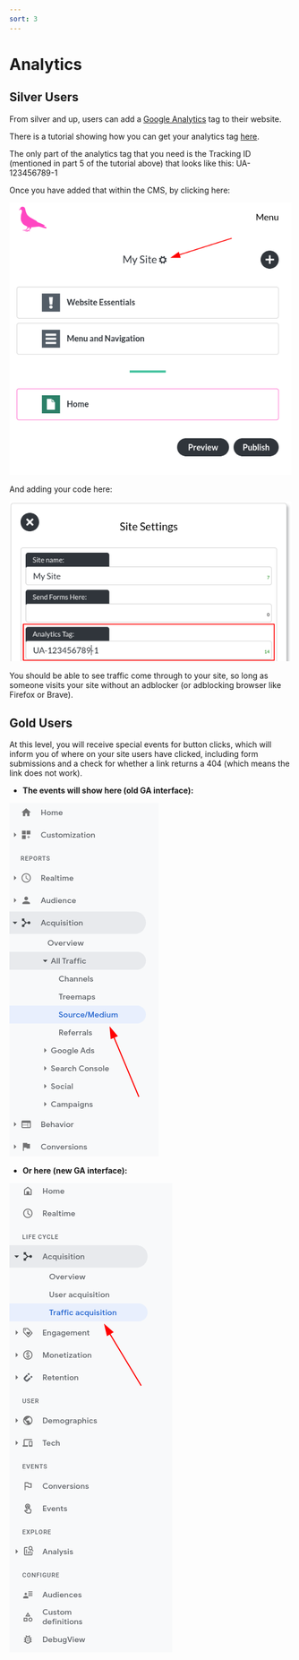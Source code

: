 ```yaml
---
sort: 3
---
```


# Analytics

## Silver Users

From silver and up, users can add a [Google Analytics](https://analytics.google.com/analytics/web/) tag to their website.

There is a tutorial showing how you can get your analytics tag [here](https://support.google.com/analytics/answer/1008080).

The only part of the analytics tag that you need is the Tracking ID (mentioned in part 5 of the tutorial above) that looks like this: UA-123456789-1

Once you have added that within the CMS, by clicking here:

![Image of site settings](https://raw.githubusercontent.com/pinkpigeondocs/Pink-Pigeon-Documentation/master/docs/8_Technical/images/site_settings.png)

And adding your code here:

![Image of site settings](https://raw.githubusercontent.com/pinkpigeondocs/Pink-Pigeon-Documentation/master/docs/8_Technical/images/site_settings_analytics.png)


You should be able to see traffic come through to your site, so long as someone visits your site without an adblocker (or adblocking browser like Firefox or Brave).

## Gold Users

At this level, you will receive special events for button clicks, which will inform you of where on your site users have clicked, including form submissions and a check for whether a link returns a 404 (which means the link does not work).

- **The events will show here (old GA interface):**

![Image of google analytics traffic sources in old interface](https://raw.githubusercontent.com/pinkpigeondocs/Pink-Pigeon-Documentation/master/docs/8_Technical/images/ga_traffic_sources.png)

- **Or here (new GA interface):**

![Image of google analytics traffic sources in new interface](https://raw.githubusercontent.com/pinkpigeondocs/Pink-Pigeon-Documentation/master/docs/8_Technical/images/ga_traffic_sources_new.png)
